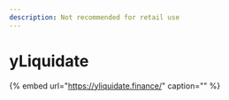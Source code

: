 ```yaml
---
description: Not recommended for retail use
---
```


# yLiquidate

{% embed url="https://yliquidate.finance/" caption="" %}
